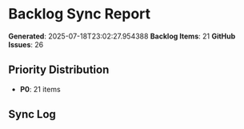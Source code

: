 # Backlog Sync Report
        
**Generated**: 2025-07-18T23:02:27.954388
**Backlog Items**: 21
**GitHub Issues**: 26

## Priority Distribution
- **P0**: 21 items

## Sync Log
